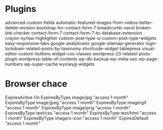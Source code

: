 # Plugins

advanced-custom-fields
automatic-featured-images-from-videos
better-delete-revision
bootstrap-for-contact-form-7
breadcrumb-navxt
broken-link-checker
contact-form-7
contact-form-7-to-database-extension
crayon-syntax-highlighter
custom-post-type-ui
custom-post-type-widgets
easy-responsive-tabs
google-analyticator
google-sitemap-generator
login-lockdown
related-posts-by-taxonomy
shortcode-widget
tablepress
visual-editor-custom-buttons
widget-css-classes
wordpress-23-related-posts-plugin
wordpress-table-of-contents
wp-db-backup
wp-meta-seo
wp-page-numbers
wp-super-cache
wysiwyg-widgets

# Browser chace

  <IfModule mod_expires.c>
  ExpiresActive On
  ExpiresByType image/jpg "access 1 month"
  ExpiresByType image/jpeg "access 1 month"
  ExpiresByType image/gif "access 1 month"
  ExpiresByType image/png "access 1 month"
  ExpiresByType text/css "access 1 month"
  ExpiresByType text/html "access 1 month"
  ExpiresByType image/x-icon "access 1 month"
  ExpiresDefault "access 1 month"
  </IfModule>
